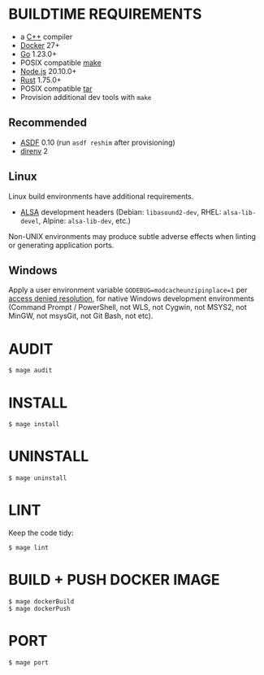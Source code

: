 # BUILDTIME REQUIREMENTS

* a [C++](https://en.wikipedia.org/wiki/List_of_compilers#C++_compilers) compiler
* [Docker](https://www.docker.com/) 27+
* [Go](https://go.dev/) 1.23.0+
* POSIX compatible [make](https://pubs.opengroup.org/onlinepubs/9699919799/utilities/make.html)
* [Node.js](https://nodejs.org/en) 20.10.0+
* [Rust](https://www.rust-lang.org/) 1.75.0+
* POSIX compatible [tar](https://pubs.opengroup.org/onlinepubs/7908799/xcu/tar.html)
* Provision additional dev tools with `make`

## Recommended

* [ASDF](https://asdf-vm.com/) 0.10 (run `asdf reshim` after provisioning)
* [direnv](https://direnv.net/) 2

## Linux

Linux build environments have additional requirements.

* [ALSA](https://alsa-project.org/wiki/Main_Page) development headers (Debian: `libasound2-dev`, RHEL: `alsa-lib-devel`, Alpine: `alsa-lib-dev`, etc.)

Non-UNIX environments may produce subtle adverse effects when linting or generating application ports.

## Windows

Apply a user environment variable `GODEBUG=modcacheunzipinplace=1` per [access denied resolution](https://github.com/golang/go/wiki/Modules/e93463d3e853031af84204dc5d3e2a9a710a7607#go-115), for native Windows development environments (Command Prompt / PowerShell, not WLS, not Cygwin, not MSYS2, not MinGW, not msysGit, not Git Bash, not etc).

# AUDIT

```console
$ mage audit
```

# INSTALL

```console
$ mage install
```

# UNINSTALL

```console
$ mage uninstall
```

# LINT

Keep the code tidy:

```console
$ mage lint
```

# BUILD + PUSH DOCKER IMAGE

```console
$ mage dockerBuild
$ mage dockerPush
```

# PORT

```console
$ mage port
```
